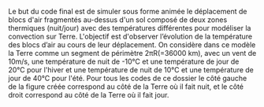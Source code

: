 Le but du code final est de simuler sous forme animée le déplacement de blocs d'air fragmentés au-dessus d'un sol composé de deux zones thermiques (nuit/jour) avec des températures différentes pour modéliser la convection sur Terre. L'objectif est d'observer l’évolution de la température des blocs d’air au cours de leur déplacement. On considère dans ce modèle la Terre comme un segment de périmètre 2πR(=36000 km), avec un vent de 10m/s, une température de nuit de -10°C et une température de jour de 20°C pour l'hiver et une température de nuit de 10°C et une température de jour de 40°C pour l'été. Pour tous les codes de ce dossier le côté gauche de la figure créée correspond au côté de la Terre où il fait nuit, et le côté droit correspond au côté de la Terre où il fait jour.
